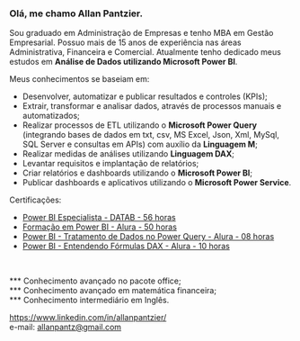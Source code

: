 <h3>Olá, me chamo Allan Pantzier.</h3>

<p>Sou graduado em Administração de Empresas e tenho MBA em Gestão Empresarial. Possuo mais de 15 anos de experiência nas áreas Administrativa, Financeira e Comercial. Atualmente tenho dedicado meus estudos em <b>Análise de Dados utilizando Microsoft Power BI</b>.</p>

Meus conhecimentos se baseiam em:

<p>
<ul>
  <li>Desenvolver, automatizar e publicar resultados e controles (KPIs);</li>
  <li>Extrair, transformar e analisar dados, através de processos manuais e automatizados;</li>
  <li>Realizar processos de ETL utilizando o <b>Microsoft Power Query</b> (integrando bases de dados em txt, csv, MS Excel, Json, Xml, MySql, SQL Server e consultas em APIs) com auxílio da <b>Linguagem M</b>;</li>
  <li>Realizar medidas de análises utilizando <b>Linguagem DAX</b>;</li>
  <li>Levantar requisitos e implantação de relatórios;</li>
  <li>Criar relatórios e dashboards utilizando o <b>Microsoft Power BI</b>;</li>
  <li>Publicar dashboards e aplicativos utilizando o <b>Microsoft Power Service</b>.</li>
  
</ul></p>

  Certificações:
 <ul> 
  <li><a href="https://datab.eadplataforma.com/certificado/003644">Power BI Especialista - DATAB - 56 horas</a></li>
  <li><a href="https://cursos.alura.com.br/degree/certificate/5624da5b-eb0a-4804-84d1-aa738bd8d9e3">Formação em Power BI - Alura - 50 horas</a></li>
  <li><a href="https://cursos.alura.com.br/certificate/6b94a49d-357a-43ee-b5aa-11e964882906">Power BI - Tratamento de Dados no Power Query - Alura - 08 horas</a></li>
  <li><a href="https://cursos.alura.com.br/certificate/0f030a76-36ab-430b-9cf4-dff3e5407ebd">Power BI - Entendendo Fórmulas DAX - Alura - 10 horas</a></li>
 </ul> 
  <br>
  
  *** Conhecimento avançado no pacote office;<br>
  *** Conhecimento avançado em matemática financeira;<br>
  *** Conhecimento intermediário em Inglês.
  
  https://www.linkedin.com/in/allanpantzier/<br>
  e-mail: allanpantz@gmail.com
  






